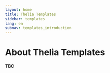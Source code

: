 ```yaml
---
layout: home
title: Thelia Templates
sidebar: templates
lang: en
subnav: templates_introduction
---
```

# About Thelia Templates #

**TBC**